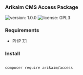 ### Arikaim CMS Access Package
![version: 1.0.0](https://img.shields.io/github/release/arikaim/access.svg)
![license: GPL3](https://img.shields.io/badge/License-GPLv3-blue.svg)
     

     
### Requirements 
  * PHP 7.1


### Install
```bash

composer require arikaim/access

```
